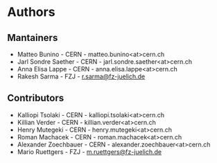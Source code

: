 # Authors

## Mantainers

- Matteo Bunino - CERN - matteo.bunino\<at\>cern.ch
- Jarl Sondre Saether - CERN - jarl.sondre.saether\<at\>cern.ch
- Anna Elisa Lappe - CERN - anna.elisa.lappe\<at\>cern.ch
- Rakesh Sarma - FZJ - r.sarma@fz-juelich.de

## Contributors

- Kalliopi Tsolaki - CERN - kalliopi.tsolaki\<at\>cern.ch
- Killian Verder - CERN - killian.verder\<at\>cern.ch
- Henry Mutegeki - CERN - henry.mutegeki\<at\>cern.ch
- Roman Machacek - CERN - roman.machacek\<at\>cern.ch
- Alexander Zoechbauer - CERN - alexander.zoechbauer\<at\>cern.ch
- Mario Ruettgers - FZJ - m.ruettgers@fz-juelich.de

